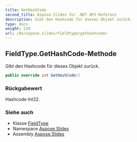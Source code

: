 ```yaml
---
title: GetHashCode
second_title: Aspose.Slides für .NET API-Referenz
description: Gibt den Hashcode für dieses Objekt zurück.
type: docs
weight: 210
url: /de/aspose.slides/fieldtype/gethashcode/
---
```


## FieldType.GetHashCode-Methode

Gibt den Hashcode für dieses Objekt zurück.

```csharp
public override int GetHashCode()
```

### Rückgabewert

Hashcode Int32.

### Siehe auch

* Klasse [FieldType](../../fieldtype)
* Namespace [Aspose.Slides](../../fieldtype)
* Assembly [Aspose.Slides](../../../)

<!-- DO NOT EDIT: generiert von xmldocmd für Aspose.Slides.dll -->